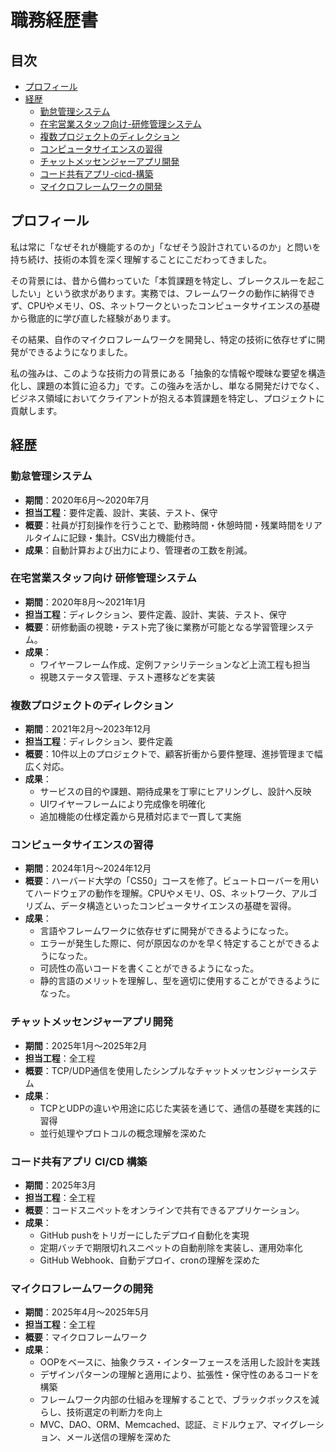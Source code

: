 # 職務経歴書

## 目次

- [プロフィール](#プロフィール)
- [経歴](#経歴)
  - [勤怠管理システム](#勤怠管理システム)
  - [在宅営業スタッフ向け-研修管理システム](#在宅営業スタッフ向け-研修管理システム)
  - [複数プロジェクトのディレクション](#複数プロジェクトのディレクション)
  - [コンピュータサイエンスの習得](#コンピュータサイエンスの習得)
  - [チャットメッセンジャーアプリ開発](#チャットメッセンジャーアプリ開発)
  - [コード共有アプリ-cicd-構築](#コード共有アプリ-cicd-構築)
  - [マイクロフレームワークの開発](#マイクロフレームワークの開発)


## プロフィール

私は常に「なぜそれが機能するのか」「なぜそう設計されているのか」と問いを持ち続け、技術の本質を深く理解することにこだわってきました。

その背景には、昔から備わっていた「本質課題を特定し、ブレークスルーを起こしたい」という欲求があります。実務では、フレームワークの動作に納得できず、CPUやメモリ、OS、ネットワークといったコンピュータサイエンスの基礎から徹底的に学び直した経験があります。

その結果、自作のマイクロフレームワークを開発し、特定の技術に依存せずに開発ができるようになりました。

私の強みは、このような技術力の背景にある「抽象的な情報や曖昧な要望を構造化し、課題の本質に迫る力」です。この強みを活かし、単なる開発だけでなく、ビジネス領域においてクライアントが抱える本質課題を特定し、プロジェクトに貢献します。


## 経歴

### 勤怠管理システム

- **期間**：2020年6月〜2020年7月
- **担当工程**：要件定義、設計、実装、テスト、保守
- **概要**：社員が打刻操作を行うことで、勤務時間・休憩時間・残業時間をリアルタイムに記録・集計。CSV出力機能付き。
- **成果**：自動計算および出力により、管理者の工数を削減。



### 在宅営業スタッフ向け 研修管理システム

- **期間**：2020年8月〜2021年1月
- **担当工程**：ディレクション、要件定義、設計、実装、テスト、保守
- **概要**：研修動画の視聴・テスト完了後に業務が可能となる学習管理システム。
- **成果**：
  - ワイヤーフレーム作成、定例ファシリテーションなど上流工程も担当
  - 視聴ステータス管理、テスト遷移などを実装



### 複数プロジェクトのディレクション

- **期間**：2021年2月〜2023年12月
- **担当工程**：ディレクション、要件定義
- **概要**：10件以上のプロジェクトで、顧客折衝から要件整理、進捗管理まで幅広く対応。
- **成果**：
  - サービスの目的や課題、期待成果を丁寧にヒアリングし、設計へ反映
  - UIワイヤーフレームにより完成像を明確化
  - 追加機能の仕様定義から見積対応まで一貫して実施


### コンピュータサイエンスの習得

- **期間**：2024年1月〜2024年12月
- **概要**：ハーバード大学の「CS50」コースを修了。ビュートローバーを用いてハードウェアの動作を理解。CPUやメモリ、OS、ネットワーク、アルゴリズム、データ構造といったコンピュータサイエンスの基礎を習得。
- **成果**：
  - 言語やフレームワークに依存せずに開発ができるようになった。
  - エラーが発生した際に、何が原因なのかを早く特定することができるようになった。
  - 可読性の高いコードを書くことができるようになった。
  - 静的言語のメリットを理解し、型を適切に使用することができるようになった。


### チャットメッセンジャーアプリ開発

- **期間**：2025年1月〜2025年2月
- **担当工程**：全工程
- **概要**：TCP/UDP通信を使用したシンプルなチャットメッセンジャーシステム
- **成果**：
  - TCPとUDPの違いや用途に応じた実装を通じて、通信の基礎を実践的に習得
  - 並行処理やプロトコルの概念理解を深めた



### コード共有アプリ CI/CD 構築

- **期間**：2025年3月
- **担当工程**：全工程
- **概要**：コードスニペットをオンラインで共有できるアプリケーション。
- **成果**：
  - GitHub pushをトリガーにしたデプロイ自動化を実現
  - 定期バッチで期限切れスニペットの自動削除を実装し、運用効率化
  - GitHub Webhook、自動デプロイ、cronの理解を深めた



### マイクロフレームワークの開発

- **期間**：2025年4月〜2025年5月
- **担当工程**：全工程
- **概要**：マイクロフレームワーク
- **成果**：
  - OOPをベースに、抽象クラス・インターフェースを活用した設計を実践
  - デザインパターンの理解と適用により、拡張性・保守性のあるコードを構築
  - フレームワーク内部の仕組みを理解することで、ブラックボックスを減らし、技術選定の判断力を向上
  - MVC、DAO、ORM、Memcached、認証、ミドルウェア、マイグレーション、メール送信の理解を深めた
